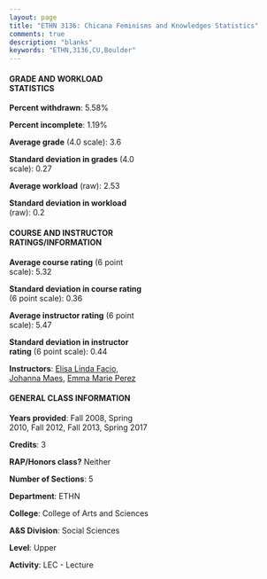 ```yaml
---
layout: page
title: "ETHN 3136: Chicana Feminisms and Knowledges Statistics"
comments: true
description: "blanks"
keywords: "ETHN,3136,CU,Boulder"
---
```

<head>
<script src="https://ajax.googleapis.com/ajax/libs/jquery/2.1.3/jquery.min.js"></script>
<script src="https://dl.dropboxusercontent.com/s/pc42nxpaw1ea4o9/highcharts.js?dl=0"></script>
<!-- <script src="../assets/js/highcharts.js"></script> -->
<style type="text/css">@font-face {
	font-family: "Bebas Neue";
	src: url(https://www.filehosting.org/file/details/544349/BebasNeue Regular.otf) format("opentype");
	}
	h1.Bebas { 
		font-family: "Bebas Neue", Verdana, Tahoma;
	}
</style>
</head>
<body>
	<div id="container" style="float: right; width: 45%; height: 88%; margin-left: 2.5%; margin-right: 2.5%;"></div>
	<script language="JavaScript">
		$(document).ready(function() {
		var chart = {type: 'column'};
		var title = {text: 'Grade Distribution'};
		var xAxis = {categories: ['A','B','C','D','F'],crosshair: true};
		var yAxis = {min: 0,title: {text: 'Percentage'}};
		var tooltip = {headerFormat: '<center><b><span style="font-size:20px">{point.key}</span></b></center>',
		               pointFormat: '<td style="padding:0"><b>{point.y:.1f}%</b></td>',
		               footerFormat: '</table>',shared: true,useHTML: true};
		var plotOptions = {column: {pointPadding: 0.0,borderWidth: 0}};  
		var credits = {enabled: false};var series= [{name: 'Percent',data: [77.06,17.09,4.25,0.95,0.65,]}];
		var json = {};
		json.chart = chart;
		json.title = title;
		json.tooltip = tooltip;
		json.xAxis = xAxis;
		json.yAxis = yAxis;  
		json.series = series;
		json.plotOptions = plotOptions;  
		json.credits = credits;
		$('#container').highcharts(json);
	});
	</script>
</body>
			   
#### GRADE AND WORKLOAD STATISTICS

**Percent withdrawn**: 5.58%

**Percent incomplete**: 1.19%

**Average grade** (4.0 scale): 3.6

**Standard deviation in grades** (4.0 scale): 0.27

**Average workload** (raw): 2.53

**Standard deviation in workload** (raw): 0.2

#### COURSE AND INSTRUCTOR RATINGS/INFORMATION

**Average course rating** (6 point scale): 5.32

**Standard deviation in course rating** (6 point scale): 0.36

**Average instructor rating** (6 point scale): 5.47

**Standard deviation in instructor rating** (6 point scale): 0.44

**Instructors**: <a href='../../instructors/Elisa_Linda_Facio'>Elisa Linda Facio</a>, <a href='../../instructors/Johanna_Maes'>Johanna Maes</a>, <a href='../../instructors/Emma_Marie_Perez'>Emma Marie Perez</a>

#### GENERAL CLASS INFORMATION

**Years provided**: Fall 2008, Spring 2010, Fall 2012, Fall 2013, Spring 2017

**Credits**: 3

**RAP/Honors class?** Neither

**Number of Sections**: 5

**Department**: ETHN

**College**: College of Arts and Sciences

**A&S Division**: Social Sciences

**Level**: Upper

**Activity**: LEC - Lecture
